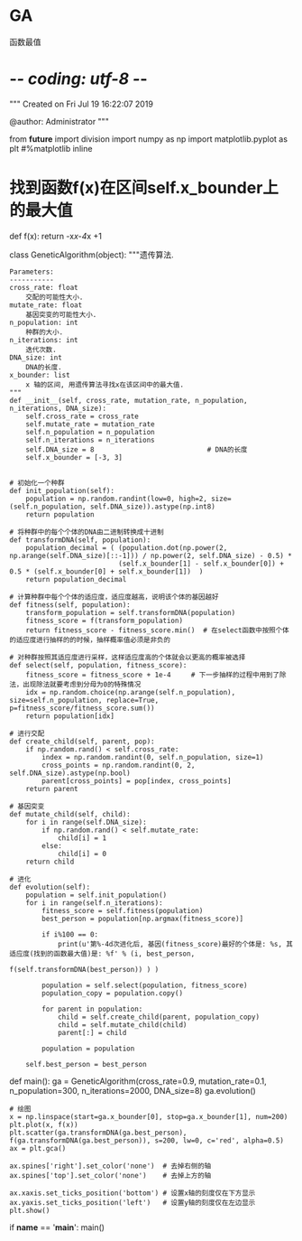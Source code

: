 # GA
函数最值
# -*- coding: utf-8 -*-
"""
Created on Fri Jul 19 16:22:07 2019

@author: Administrator
"""

from __future__ import division
import numpy as np
import matplotlib.pyplot as plt
#%matplotlib inline


# 找到函数f(x)在区间self.x_bounder上的最大值
def f(x):
    return -x*x-4*x +1



class GeneticAlgorithm(object):
    """遗传算法.

    Parameters:
    -----------
    cross_rate: float
        交配的可能性大小.
    mutate_rate: float
        基因突变的可能性大小. 
    n_population: int
        种群的大小.
    n_iterations: int
        迭代次数.
    DNA_size: int
        DNA的长度.
    x_bounder: list
        x 轴的区间, 用遗传算法寻找x在该区间中的最大值.
    """
    def __init__(self, cross_rate, mutation_rate, n_population, n_iterations, DNA_size):
        self.cross_rate = cross_rate
        self.mutate_rate = mutation_rate
        self.n_population = n_population
        self.n_iterations = n_iterations
        self.DNA_size = 8                            # DNA的长度
        self.x_bounder = [-3, 3]
        

    # 初始化一个种群
    def init_population(self):
        population = np.random.randint(low=0, high=2, size=(self.n_population, self.DNA_size)).astype(np.int8)
        return population

    # 将种群中的每个个体的DNA由二进制转换成十进制
    def transformDNA(self, population):
        population_decimal = ( (population.dot(np.power(2, np.arange(self.DNA_size)[::-1])) / np.power(2, self.DNA_size) - 0.5) * 
                               (self.x_bounder[1] - self.x_bounder[0]) + 0.5 * (self.x_bounder[0] + self.x_bounder[1])  )
        return population_decimal

    # 计算种群中每个个体的适应度，适应度越高，说明该个体的基因越好
    def fitness(self, population):
        transform_population = self.transformDNA(population)
        fitness_score = f(transform_population)
        return fitness_score - fitness_score.min()  # 在select函数中按照个体的适应度进行抽样的的时候，抽样概率值必须是非负的

    # 对种群按照其适应度进行采样，这样适应度高的个体就会以更高的概率被选择
    def select(self, population, fitness_score):
        fitness_score = fitness_score + 1e-4     # 下一步抽样的过程中用到了除法，出现除法就要考虑到分母为0的特殊情况
        idx = np.random.choice(np.arange(self.n_population), size=self.n_population, replace=True, p=fitness_score/fitness_score.sum())
        return population[idx]

    # 进行交配
    def create_child(self, parent, pop):
        if np.random.rand() < self.cross_rate:
            index = np.random.randint(0, self.n_population, size=1)
            cross_points = np.random.randint(0, 2, self.DNA_size).astype(np.bool)
            parent[cross_points] = pop[index, cross_points]
        return parent

    # 基因突变
    def mutate_child(self, child):
        for i in range(self.DNA_size):
            if np.random.rand() < self.mutate_rate:
                child[i] = 1
            else:
                child[i] = 0
        return child

    # 进化
    def evolution(self):
        population = self.init_population()
        for i in range(self.n_iterations):
            fitness_score = self.fitness(population)
            best_person = population[np.argmax(fitness_score)]
            
            if i%100 == 0:
                print(u'第%-4d次进化后, 基因(fitness_score)最好的个体是: %s, 其适应度(找到的函数最大值)是: %f' % (i, best_person, 
                                                                                f(self.transformDNA(best_person)) ) )
            
            population = self.select(population, fitness_score)
            population_copy = population.copy()
            
            for parent in population:
                child = self.create_child(parent, population_copy)
                child = self.mutate_child(child)
                parent[:] = child
                
            population = population
            
        self.best_person = best_person
        
def main():
    ga = GeneticAlgorithm(cross_rate=0.9, mutation_rate=0.1, n_population=300, n_iterations=2000, DNA_size=8)
    ga.evolution()
    
    # 绘图
    x = np.linspace(start=ga.x_bounder[0], stop=ga.x_bounder[1], num=200)
    plt.plot(x, f(x))
    plt.scatter(ga.transformDNA(ga.best_person), f(ga.transformDNA(ga.best_person)), s=200, lw=0, c='red', alpha=0.5)
    ax = plt.gca()
    
    ax.spines['right'].set_color('none')  # 去掉右侧的轴
    ax.spines['top'].set_color('none')    # 去掉上方的轴
    
    ax.xaxis.set_ticks_position('bottom') # 设置x轴的刻度仅在下方显示
    ax.yaxis.set_ticks_position('left')   # 设置y轴的刻度仅在左边显示
    plt.show()

if __name__ == '__main__':
    main()
